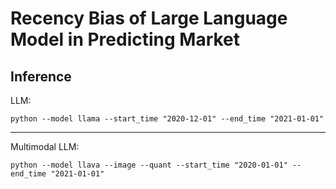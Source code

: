 # Recency Bias of Large Language Model in Predicting Market

## Inference
LLM:
```shell
python --model llama --start_time "2020-12-01" --end_time "2021-01-01"
```

--------

Multimodal LLM:
```shell
python --model llava --image --quant --start_time "2020-01-01" --end_time "2021-01-01"
```
